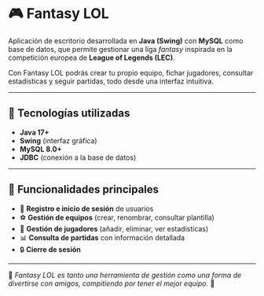 # 🎮 Fantasy LOL

Aplicación de escritorio desarrollada en **Java (Swing)** con **MySQL** como base de datos, que permite gestionar una liga *fantasy* inspirada en la competición europea de **League of Legends (LEC)**.  

Con Fantasy LOL podrás crear tu propio equipo, fichar jugadores, consultar estadísticas y seguir partidas, todo desde una interfaz intuitiva.

---

## 🚀 Tecnologías utilizadas
- **Java 17+**
- **Swing** (interfaz gráfica)
- **MySQL 8.0+**
- **JDBC** (conexión a la base de datos)

---

## 📖 Funcionalidades principales
- 🔑 **Registro e inicio de sesión** de usuarios  
- ⚽ **Gestión de equipos** (crear, renombrar, consultar plantilla)  
- 👤 **Gestión de jugadores** (añadir, eliminar, ver estadísticas)  
- 📊 **Consulta de partidas** con información detallada  
- 🔒 **Cierre de sesión**  

---

📌 *Fantasy LOL es tanto una herramienta de gestión como una forma de divertirse con amigos, compitiendo por tener el mejor equipo.* 🎯
